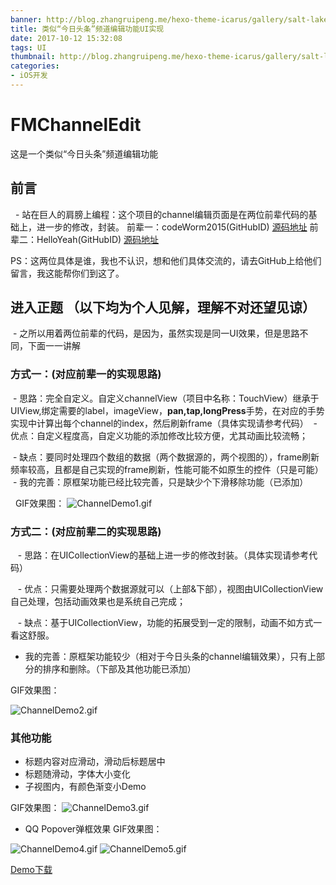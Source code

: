 ```yaml
---
banner: http://blog.zhangruipeng.me/hexo-theme-icarus/gallery/salt-lake.jpg
title: 类似“今日头条”频道编辑功能UI实现
date: 2017-10-12 15:32:08
tags: UI
thumbnail: http://blog.zhangruipeng.me/hexo-theme-icarus/gallery/salt-lake.jpg
categories:
- iOS开发
---
```

# FMChannelEdit
这是一个类似“今日头条”频道编辑功能
## 前言
  - 站在巨人的肩膀上编程：这个项目的channel编辑页面是在两位前辈代码的基础上，进一步的修改，封装。
前辈一：codeWorm2015(GitHubID)
[源码地址](https://github.com/codeWorm2015/channelEdit.git)
前辈二：HelloYeah(GitHubID)
[源码地址](https://github.com/HelloYeah/DraggingSort.git)

PS：这两位具体是谁，我也不认识，想和他们具体交流的，请去GitHub上给他们留言，我这能帮你们到这了。
## 进入正题 （以下均为个人见解，理解不对还望见谅）

<!--more-->

 - 之所以用着两位前辈的代码，是因为，虽然实现是同一UI效果，但是思路不同，下面一一讲解
### 方式一：(对应前辈一的实现思路)
 - 思路：完全自定义。自定义channelView（项目中名称：TouchView）继承于UIView,绑定需要的label，imageView，**pan,tap,longPress**手势，在对应的手势实现中计算出每个channel的index，然后刷新frame（具体实现请参考代码）
 - 优点：自定义程度高，自定义功能的添加修改比较方便，尤其动画比较流畅；

 - 缺点：要同时处理四个数组的数据（两个数据源的，两个视图的），frame刷新频率较高，且都是自己实现的frame刷新，性能可能不如原生的控件（只是可能）
 - 我的完善：原框架功能已经比较完善，只是缺少个下滑移除功能（已添加）

  GIF效果图：
![ChannelDemo1.gif](http://upload-images.jianshu.io/upload_images/2149459-7c71859bb6226b4c.gif?imageMogr2/auto-orient/strip)
        
### 方式二：(对应前辈二的实现思路)
   - 思路：在UICollectionView的基础上进一步的修改封装。（具体实现请参考代码）

   - 优点：只需要处理两个数据源就可以（上部&下部），视图由UICollectionView自己处理，包括动画效果也是系统自己完成；

   - 缺点：基于UICollectionView，功能的拓展受到一定的限制，动画不如方式一看这舒服。

   - 我的完善：原框架功能较少（相对于今日头条的channel编辑效果），只有上部分的排序和删除。（下部及其他功能已添加）

GIF效果图：

![ChannelDemo2.gif](http://upload-images.jianshu.io/upload_images/2149459-dbc37e3f218f6f3e.gif?imageMogr2/auto-orient/strip)

### 其他功能
- 标题内容对应滑动，滑动后标题居中
- 标题随滑动，字体大小变化
- 子视图内，有颜色渐变小Demo

GIF效果图：
![ChannelDemo3.gif](http://upload-images.jianshu.io/upload_images/2149459-5cae7ff8f5bff58e.gif?imageMogr2/auto-orient/strip)

- QQ Popover弹框效果
GIF效果图：


![ChannelDemo4.gif](http://upload-images.jianshu.io/upload_images/2149459-08e473288fa994e6.gif?imageMogr2/auto-orient/strip)
![ChannelDemo5.gif](http://upload-images.jianshu.io/upload_images/2149459-2c7cb04be6fd2f25.gif?imageMogr2/auto-orient/strip)


[Demo下载](https://github.com/OSzhou/FMChannelEdit.git)

